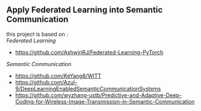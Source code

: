 **Apply Federated Learning into Semantic Communication**
---
this project is based on :  
*Federated Learning*  
+ https://github.com/AshwinRJ/Federated-Learning-PyTorch
  
*Semantic Communication*  
+ https://github.com/KeYang8/WITT  
+ https://github.com/Azul-9/DeepLearningEnabledSemanticCommunicationSystems   
+ https://github.com/wyzhang-ustb/Predictive-and-Adaptive-Deep-Coding-for-Wireless-Image-Transmission-in-Semantic-Communication   
